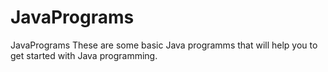 # JavaPrograms
JavaPrograms
These are some basic Java programms that will help you to get started with Java programming. 
